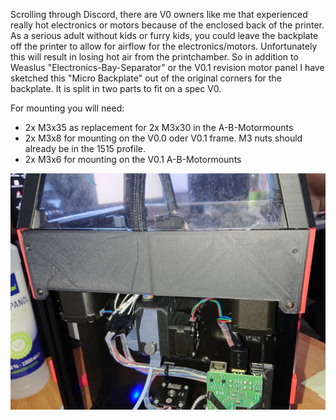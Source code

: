 Scrolling through Discord, there are V0 owners like me that experienced really hot electronics or motors because of the enclosed back of the printer.
As a serious adult without kids or furry kids, you could leave the backplate off the printer to allow for airflow for the electronics/motors. 
Unfortunately this will result in losing hot air from the printchamber. 
So in addition to Weaslus "Electronics-Bay-Separator" or the V0.1 revision motor panel I have sketched this "Micro Backplate" out of the original
corners for the backplate. It is split in two parts to fit on a spec V0. 

For mounting you will need: 
- 2x M3x35 as replacement for 2x M3x30 in the A-B-Motormounts
- 2x M3x8 for mounting on the V0.0 oder V0.1 frame. M3 nuts should already be in the 1515 profile.
- 2x M3x6 for mounting on the V0.1 A-B-Motormounts

![Backplate](DSC_2959.jpg)
